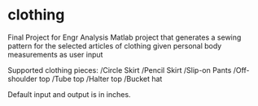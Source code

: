 # clothing
Final Project for Engr Analysis
Matlab project that generates a sewing pattern for the selected articles of clothing given personal body measurements as user input

Supported clothing pieces: 
  /Circle Skirt
  /Pencil Skirt
  /Slip-on Pants
  /Off-shoulder top 
  /Tube top
  /Halter top
  /Bucket hat


Default input and output is in inches.
